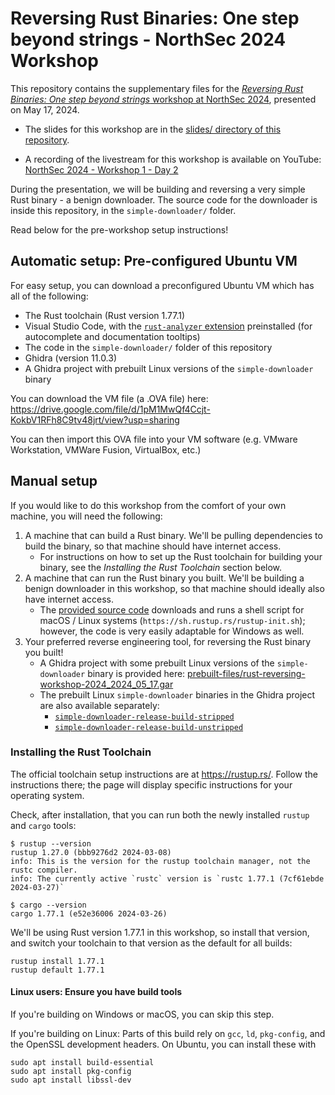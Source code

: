 # Reversing Rust Binaries: One step beyond strings - NorthSec 2024 Workshop

This repository contains the supplementary files for the [_Reversing Rust Binaries: One step beyond strings_ workshop at NorthSec 2024](https://nsec.io/session/2024-reversing-rust-binaries-one-step-beyond-strings.html), presented on May 17, 2024.

- The slides for this workshop are in the [slides/ directory of this repository](https://github.com/cxiao/rust-reversing-workshop-northsec-2024/tree/main/slides).

- A recording of the livestream for this workshop is available on YouTube: [NorthSec 2024 - Workshop 1 - Day 2](https://www.youtube.com/watch?v=VH7ID5S7_pI)

During the presentation, we will be building and reversing a very simple Rust binary - a benign downloader. The source code for the downloader is inside this repository, in the `simple-downloader/` folder.

Read below for the pre-workshop setup instructions!

## Automatic setup: Pre-configured Ubuntu VM

For easy setup, you can download a preconfigured Ubuntu VM which has all of the following:

- The Rust toolchain (Rust version 1.77.1)
- Visual Studio Code, with the [`rust-analyzer` extension](https://marketplace.visualstudio.com/items?itemName=rust-lang.rust-analyzer) preinstalled (for autocomplete and documentation tooltips)
- The code in the `simple-downloader/` folder of this repository
- Ghidra (version 11.0.3)
- A Ghidra project with prebuilt Linux versions of the `simple-downloader` binary

You can download the VM file (a .OVA file) here: https://drive.google.com/file/d/1pM1MwQf4Ccjt-KokbV1RFh8C9tv48jrt/view?usp=sharing

You can then import this OVA file into your VM software (e.g. VMware Workstation, VMWare Fusion, VirtualBox, etc.)

## Manual setup

If you would like to do this workshop from the comfort of your own machine, you will need the following:

1) A machine that can build a Rust binary. We'll be pulling dependencies to build the binary, so that machine should have internet access.
    - For instructions on how to set up the Rust toolchain for building your binary, see the _Installing the Rust Toolchain_ section below.
2) A machine that can run the Rust binary you built. We'll be building a benign downloader in this workshop, so that machine should ideally also have internet access.
    - The [provided source code](https://github.com/cxiao/rust-reversing-workshop-northsec-2024/blob/main/simple-downloader/src/main.rs) downloads and runs a shell script for macOS / Linux systems (`https://sh.rustup.rs/rustup-init.sh`); however, the code is very easily adaptable for Windows as well.
3) Your preferred reverse engineering tool, for reversing the Rust binary you built!
    - A Ghidra project with some prebuilt Linux versions of the `simple-downloader` binary is provided here: [prebuilt-files/rust-reversing-workshop-2024_2024_05_17.gar](https://github.com/cxiao/rust-reversing-workshop-northsec-2024/blob/main/prebuilt-files/rust-reversing-workshop-2024_2024_05_17.gar)
    - The prebuilt Linux `simple-downloader` binaries in the Ghidra project are also available separately:
        - [`simple-downloader-release-build-stripped`](https://github.com/cxiao/rust-reversing-workshop-northsec-2024/blob/main/prebuilt-files/simple-downloader-release-build-stripped)
        - [`simple-downloader-release-build-unstripped`](https://github.com/cxiao/rust-reversing-workshop-northsec-2024/blob/main/prebuilt-files/simple-downloader-release-build-unstripped)

### Installing the Rust Toolchain

The official toolchain setup instructions are at https://rustup.rs/. Follow the instructions there; the page will display specific instructions for your operating system.

Check, after installation, that you can run both the newly installed `rustup` and `cargo` tools:

```
$ rustup --version
rustup 1.27.0 (bbb9276d2 2024-03-08)
info: This is the version for the rustup toolchain manager, not the rustc compiler.
info: The currently active `rustc` version is `rustc 1.77.1 (7cf61ebde 2024-03-27)`
```

```
$ cargo --version
cargo 1.77.1 (e52e36006 2024-03-26)
```

We'll be using Rust version 1.77.1 in this workshop, so install that version, and switch your toolchain to that version as the default for all builds:

```
rustup install 1.77.1
rustup default 1.77.1
```

#### Linux users: Ensure you have build tools

If you're building on Windows or macOS, you can skip this step.

If you're building on Linux: Parts of this build rely on `gcc`, `ld`, `pkg-config`, and the OpenSSL development headers. On Ubuntu, you can install these with

```
sudo apt install build-essential
sudo apt install pkg-config
sudo apt install libssl-dev
```